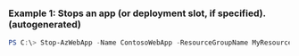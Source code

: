 ### Example 1: Stops an app (or deployment slot, if specified). (autogenerated)
```powershell
PS C:\> Stop-AzWebApp -Name ContosoWebApp -ResourceGroupName MyResourceGroup
```


